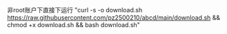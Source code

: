 非root账户下直接下运行
"curl -s -o download.sh https://raw.githubusercontent.com/pz2500210/abcd/main/download.sh && chmod +x download.sh && bash download.sh"
